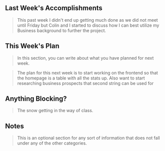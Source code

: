 ## Last Week's Accomplishments

>This past week I didn't end up getting much done as we did not meet until Friday but Colin and I started to discuss how I can best utilize my Business background to further the project.
## This Week's Plan

> In this section, you can write about what you have planned for next week.

> The plan for this next week is to start working on the frontend so that the homepage is a table with all the stats up. Also want to start researching business prospects that second string can be used for

## Anything Blocking?
>The snow getting in the way of class.


## Notes

> This is an optional section for any sort of information that does not fall under any of the other categories.
